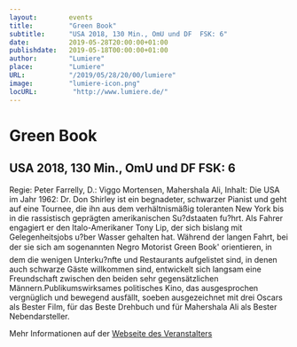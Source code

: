 ```yaml
---
layout:        events
title:         "Green Book"
subtitle:      "USA 2018, 130 Min., OmU und DF  FSK: 6"
date:          2019-05-28T20:00:00+01:00
publishdate:   2019-05-18T00:00:00+01:00
author:        "Lumiere"
place:         "Lumiere"
URL:           "/2019/05/28/20/00/lumiere"
image:         "lumiere-icon.png"
locURL:         "http://www.lumiere.de/"
---
```


Green Book
===========

USA 2018, 130 Min., OmU und DF  FSK: 6
-----------

Regie: Peter Farrelly, D.: Viggo Mortensen, Mahershala Ali, Inhalt: Die USA im Jahr 1962: Dr. Don Shirley ist ein begnadeter, schwarzer  Pianist und geht auf eine Tournee, die ihn aus dem verhältnismäßig toleranten New York bis in die rassistisch geprägten amerikanischen Su?dstaaten fu?hrt. Als Fahrer engagiert er den Italo-Amerikaner Tony Lip, der sich bislang mit Gelegenheitsjobs u?ber Wasser gehalten hat. Während der langen Fahrt, bei der sie sich am sogenannten Negro Motorist Green Book' orientieren, in dem die wenigen Unterku?nfte und Restaurants aufgelistet sind, in denen auch schwarze Gäste willkommen sind, entwickelt sich langsam eine Freundschaft zwischen den beiden sehr gegensätzlichen Männern.Publikumswirksames politisches Kino, das ausgesprochen vergnüglich und bewegend ausfällt, soeben ausgezeichnet mit drei Oscars als Bester Film, für das Beste Drehbuch und für Mahershala Ali als Bester Nebendarsteller.

Mehr Informationen auf der [Webseite des Veranstalters](http://www.lumiere.de/19/05/green.htm)
